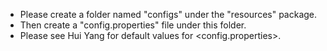 - Please create a folder named "configs" under the "resources" package.
- Then create a "config.properties" file under this folder.
- Please see Hui Yang for default values for <config.properties>.
